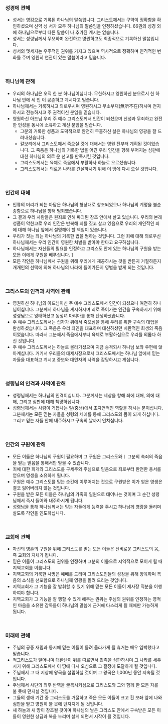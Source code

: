 ### 성경에 관해

* 성서는 영감으로 기록된 하나님의 말씀입니다. 그리스도께서는 구약이 정확함을 확인하셨으며 신약 성 서가 모두 하나님의 말씀임을 인정하셨습니다. 66권의 성경 외에 하나님으로부터 다른 말씀이 나 추가된 계시는 없습니다. 
* 성서는 성령님께서 무오하며 완전하고 영원하고도 최종적으로 기록하신 말씀입니다.
* 성서의 멧세지는 우주적인 권위를 가지고 있으며 역사적으로 정확하며 인격적인 변화를 주며 영원히   연관이 있는 말씀이라고 믿습니다.


</br>

### 하나님에 관해

* 우리의 하나님은 오직 한 분 하나님이십니다. 무한하시고 영원하신 분으로서 한 하나님 안에 세 인  이 공존하고 계시다고 믿습니다. 
* 하나님께서는 거룩하시고 의로우시며 영원하시고 무소부재(無所不在)하시며 전지하시고 전능하시고 주 권적이신 분임을 믿습니다. 
* 영원하신 아드님 우리 주 예수 그리스도께서 인간이 되셨으며 신성과 무죄하고 완전한 인성을 동시에  소유하고 계신 분임을 믿습니다.
  * 그분의 거룩한 성품과 도덕적으로 완전히 무흠하신 삶은 하나님의 영광을 잘 드러내셨습니다.  
  * 갈보리에서 그리스도께서 죽으실 것에 대해서는 영원 전부터 계획된 것이었습니다. 그 죽음은    하나님의 거룩한 법을 어긴 우리 인간을 향해 부어지는 심판에 대한 하나님의 의로   운 선고를 만족시킨 것입니다. 
  * 그리스도께서는 육체로 죽음에서 부활하사 하늘로 오르셨습니다.
  * 그리스도께서는 의로운 나라를 건설하시기 위해 이 땅에 다시 오실 것입니다.


</br>

### 인간에 대해 

* 인류의 머리가 되는 아담은 하나님의 형상대로 창조되었으나 하나님의 계명을 불순종함으로 하나님을 향해 범죄했습니다. 
* 그 결과 우리 사람들은 원죄로 인해 파괴된 창조 안에서 살고 있습니다. 우리의 본래 성품이 악한고로 우리 인간은 반복해 죄를 짓고 살고 있음으로 우리의 개인적인 죄에 대해 하나님 앞에서 설명해야 할 책임이 있습니다.
* 우리가 짓는 죄는 하나님의 거룩한 법을 범하는 것입니다. 그런 죄에 대해 의로우신 하나님께서는 우리 인간이 영원한 처벌을 받아야 한다고 요구하십니다.  
* 하나님께서는 자신들의 필요를 인정하고 그리스도 안에 있는 하나님의 구원을 받는 모든 이에게 구원을 베푸십니다. ]
* 모든 각인은 하나님께서 구원을 위해 우리에게 제공하시는 것을 받든지 거절하든지 개개인의 선택에 의해 하나님의 나라에 들어가든지 영벌을 받게 되는 것입니다.


</br>

### 그리스도의 인격과 사역에 관해

* 영원하신 하나님의 아드님이신 주 예수 그리스도께서 인간이 되셨으나 여전히 하나님이십니다. 그분께서 하나님을 계시하시며 죄로 죽어가는 인간을 구속하시기 위해 성령님으로 잉태하셨고 동정녀 마리아를 통해 탄생하셨습니다.
* 주 예수 그리스도께서는 십자가 위에서 죽으심을 통해 우리를 위한 구속의 대업을 완성하셨습니다. 그 죽음은 우리 죄인을 대표하며 대신하셨던 치환적인 희생의 죽음이었습니다.  따라서 그분께서 죽음에서부터 육체로 부활하심으로 우리를 의롭다 하신 것입니다. 
* 주 예수 그리스도께서는 하늘로 올라가셨으며 지금 승격되사 하나님 보좌 우편에 앉아계십니다. 거기서 우리들의 대제사장으로서 그리스도께서는 하나님 앞에서 믿는 자들을 대표하고 계시고 중보와 대언자의 사역을 감당하시고 계십니다.    


</br>

### 성령님의 인격과 사역에 관해  

* 성령님께서는 하나님의 인격이십니다. 그분께서는 세상을 향해 죄에 대해, 의에 대해, 그리고 심판에 대해 책망하십니다. 
* 성령님께서는 사람이 거듭나는 일(중생)에서 초자연적인 역할을 하시는 분이십니다. 그분께서는 모든 믿는 자들을 성령의 세례를 통해 그리스도의 몸이 되게 하십니다. 그리고 믿는 자들 안에 내주하시고  구속의 날까지 인치십니다. 


</br>

### 인간의 구원에 관해

* 모든 이들은 하나님의 구원이 필요하며 그 구원은 그리스도와ㅣ 그분의 속죄의 죽음을 믿는 믿음을 통해서만 받을 수 있습니다. 
* 죄에 대한 회개와 그리스도를 구세주와 주님으로 믿음으로 죄로부터 완전한 용서를 얻으며 영생을 소유하게 됩니다.
* 구원은 예수 그리스도를 믿는 순간에 이루어지는 것으로 구원받은 이가 얻은 영생은 결코 잃어버리지 않는 것입니다.
* 구원을 받은 모든 이들은 하나님의 가족의 일원으로 태어나는 것이며 그 순간 성령님께서 즉시 들어와 내주하시게 됩니다.
* 성령님을 통해 하나님께서는 믿는 자들에게 능력을 주시고 하나님께 영광을 돌리며 살도록 각인을 인도하십니다.   


</br>

### 교회에 관해

* 자신의 영혼의 구원을 위해 그리스도를 믿는 모든 이들은 신비로운 그리스도의 몸, 즉 교회의 지체가 됩니다.
* 믿은 이들이 그리스도의 권위를 인정하며 그분의 이름으로 지역적으로 모이게 될 때 지역교회를 이룹니다.
* 지역교회의 거룩한 사명은 예배를 드리며 그리스도인들의 성장을 위해 양육하며 복음의 소식을 선포함으로 하나님께 영광을 돌려 드리는 것입니다.
* 지역교회가 그 기능을 잘 발휘할 수 있기 위해 믿는 모든 이들이 제사장 직분을 이행하여야 합니다.  
* 지역교회가 그 기능을 잘 행할 수 있게 해주는 권위는 주님의 권위를 인정하는 영적인 마음을 소유한 감독들이 하나님의 말씀에 근거해 다스리게 될 때에만 가능하게 됩니다. 



</br>

### 미래에 관해

* 주님의 공중 재림과 동시에 믿는 이들이 들려 올라가게 될 휴거는 매우 임박했다고 믿습니다.
* 적그리스도가 일어나며 대환난이 뒤를 따르면서 민족을 심판하시며 그 나라를 세우시기 위해 그리스도께서 이 땅에 다시 오심으로 그 절정에 도달하게 될 것입니다.
* 주님께서 그 때 지상에 왕국을 설립하실 것이며 그 왕국은 1,000년 동안 지속될 것입니다.
* 주님께서 사단의 최후 반역을 굴복시키심으로 그리스도와 그와 함께 한 모든 자를 불 못에 던지실 것입니다.
* 그들의 생애 기간 중 그리스도를 거절하고 죽은 모든 이들이 크고 흰 보좌 앞에 나와 심판을 받고 영원히 불 못에 던져지게 될 것입니다.
* 새 하늘과 새 땅이 창조될 것이며 하나님의 날은 그리스도 안에서 구속받은 모든 이들이 영원한 상급과 복을 누리며 살게 되면서 시작이 될 것입니다.

